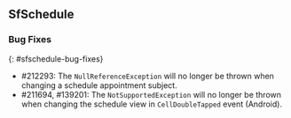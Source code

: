 ## SfSchedule

### Bug Fixes
{: #sfschedule-bug-fixes}

* \#212293: The `NullReferenceException` will no longer be thrown when changing a schedule appointment subject.
* \#211694, \#139201: The `NotSupportedException` will no longer be thrown when changing the schedule view in `CellDoubleTapped` event (Android).
